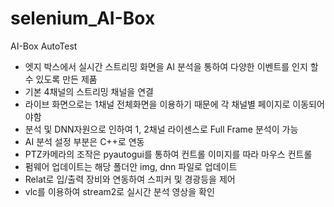 # selenium_AI-Box
AI-Box AutoTest
- 엣지 박스에서 실시간 스트리밍 화면을 AI 분석을 통하여 다양한 이벤트를 인지 할 수 있도록 만든 제품
- 기본 4채널의 스트리밍 채널을 연결
- 라이브 화면으로는 1채널 전체화면을 이용하기 때문에 각 채널별 페이지로 이동되어야함
- 분석 및 DNN자원으로 인하여 1, 2채널 라이센스로 Full Frame 분석이 가능
- AI 분석 설정 부분은 C++로 연동
- PTZ카메라의 조작은 pyautogui를 통하여 컨트롤 이미지를 따라 마우스 컨트롤
- 펌웨어 업데이트는 해당 폴더안 img, dnn 파일로 업데이트
- Relat로 입/출력 장비와 연동하여 스피커 및 경광등을 제어
- vlc를 이용하여 stream2로 실시간 분석 영상을 확인
